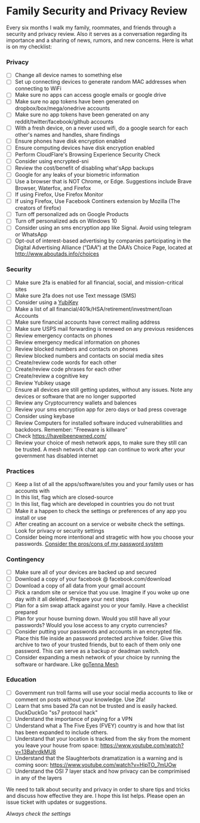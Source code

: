 # Family Security and Privacy Review
Every six months I walk my family, roommates, and friends through a security and privacy review. Also it serves as a conversation regarding its importance and a sharing of news, rumors, and new concerns. Here is what is on my checklist:

### Privacy

- [ ] Change all device names to something else
- [ ] Set up connecting devices to generate random MAC addresses when connecting to WiFi
- [ ] Make sure no apps can access google emails or google drive
- [ ] Make sure no app tokens have been generated on dropbox/box/mega/onedrive accounts
- [ ] Make sure no app tokens have been generated on any reddit/twitter/facebook/github accounts
- [ ] With a fresh device, on a never used wifi, do a google search for each other's names and handles, share findings
- [ ] Ensure phones have disk encryption enabled
- [ ] Ensure computing devices have disk encryption enabled
- [ ] Perform CloudFlare's Browsing Experience Security Check
- [ ] Consider using encrypted-sni
- [ ] Review the cost/benefit of disabling what'sApp backups
- [ ] Google for any leaks of your biometric information
- [ ] Use a browser that is NOT Chrome, or Edge. Suggestions include Brave Browser, Waterfox, and Firefox
- [ ] If using Firefox, Use Firefox Monitor
- [ ] If using Firefox, Use Facebook Continers extension by Mozilla (The creators of firefox)
- [ ] Turn off personalized ads on Google Products
- [ ] Turn off personalized ads on Windows 10
- [ ] Consider using an sms encryption app like Signal. Avoid using telegram or WhatsApp
- [ ] Opt-out of interest-based advertising by companies participating in the Digital Advertising Alliance (“DAA”) at the DAA’s Choice Page, located at http://www.aboutads.info/choices

### Security

- [ ] Make sure 2fa is enabled for all financial, social, and mission-critical sites
- [ ] Make sure 2fa does not use Text message (SMS)
- [ ] Consider using a [YubiKey](https://security.stackexchange.com/q/17922/6402)
- [ ] Make a list of all financial/401k/HSA/retirement/investment/loan Accounts
- [ ] Make sure financial accounts have correct mailing address
- [ ] Make sure USPS mail forwarding is renewed on any previous residences
- [ ] Review emergency contacts on phones
- [ ] Review emergency medical information on phones
- [ ] Review blocked numbers and contacts on phones
- [ ] Review blocked numbers and contacts on social media sites
- [ ] Create/review code words for each other
- [ ] Create/review code phrases for each other
- [ ] Create/review a cognitive key
- [ ] Review Yubikey usage
- [ ] Ensure all devices are still getting updates, without any issues. Note any devices or software that are no longer supported
- [ ] Review any Cryptocurrency wallets and balences
- [ ] Review your sms encryption app for zero days or bad press coverage
- [ ] Consider using keybase
- [ ] Review Computers for installed software induced vulnerabilities and backdoors. Remember: "Freeware is killware"
- [ ] Check https://haveibeenpwned.com/
- [ ] Review your choice of mesh network apps, to make sure they still can be trusted. A mesh network chat app can continue to work after your government has disabled internet

### Practices
- [ ] Keep a list of all the apps/software/sites you and your family uses or has accounts with
- [ ] In this list, flag which are closed-source
- [ ] In this list, flag which are developed in countries you do not trust
- [ ] Make it a happen to check the settings or preferences of any app you install or use
- [ ] After creating an account on a service or website check the settings. Look for privacy or security settings
- [ ] Consider being more intentional and stragetic with how you choose your passwords. [Consider the pros/cons of my password system](https://docs.google.com/document/d/1mBnwHLMqtHWdgvhLyzcLtfrguBWTmDJ4Libn90__fW8/edit?usp=sharing)

### Contingency
- [ ] Make sure all of your devices are backed up and secured
- [ ] Download a copy of your facebook @ facebook.com/download
- [ ] Download a copy of all data from your gmail account
- [ ] Pick a random site or service that you use. Imagine if you woke up one day with it all deleted. Prepare your next steps
- [ ] Plan for a sim swap attack against you or your family. Have a checklist prepared
- [ ] Plan for your house burning down. Would you still have all your passwords? Would you lose access to any crypto currencies?
- [ ] Consider putting your passwords and accounts in an encrypted file. Place this file inside an password protected archive folder. Give this archive to two of your trusted friends, but to each of them only one password. This can serve as a backup or deadman switch.
- [ ] Consider expanding a mesh network of your choice by running the software or hardware. Like [goTenna Mesh](https://imeshyou.gotennamesh.com/)

### Education
- [ ] Government run troll farms will use your social media accounts to like or comment on posts without your knowledge. Use 2fa!
- [ ] Learn that sms based 2fa can not be trusted and is easily hacked. DuckDuckGo "ss7 protocol hack"
- [ ] Understand the importance of paying for a VPN
- [ ] Understand what a The Five Eyes (FVEY) country is and how that list has been expanded to include others.
- [ ] Understand that your location is tracked from the sky from the moment you leave your house from space: https://www.youtube.com/watch?v=13BahrdkMU8
- [ ] Understand that the Slaughterbots dramatization is a warning and is coming soon: https://www.youtube.com/watch?v=HipTO_7mUOw
- [ ] Understand the OSI 7 layer stack and how privacy can be comprimised in any of the layers

We need to talk about security and privacy in order to share tips and tricks and discuss how effective they are. I hope this list helps. Please open an issue ticket with updates or suggestions. 

*Always check the settings*

